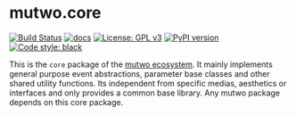 # mutwo.core

[![Build Status](https://circleci.com/gh/mutwo-org/mutwo.core.svg?style=shield)](https://circleci.com/gh/mutwo-org/mutwo.core)
[![docs](https://readthedocs.org/projects/docs/badge/?version=latest)](https://mutwo.readthedocs.io/en/latest/)
[![License: GPL v3](https://img.shields.io/badge/License-GPLv3-blue.svg)](https://www.gnu.org/licenses/gpl-3.0)
[![PyPI version](https://badge.fury.io/py/mutwo.core.svg)](https://badge.fury.io/py/mutwo.core)
[![Code style: black](https://img.shields.io/badge/code%20style-black-000000.svg)](https://github.com/psf/black)

This is the `core` package of the [mutwo ecosystem](https://github.com/mutwo-org/.github/blob/main/profile/README.md).
It mainly implements general purpose event abstractions, parameter base classes and other shared utility functions.
Its independent from specific medias, aesthetics or interfaces and only provides a common base library.
Any mutwo package depends on this core package.

